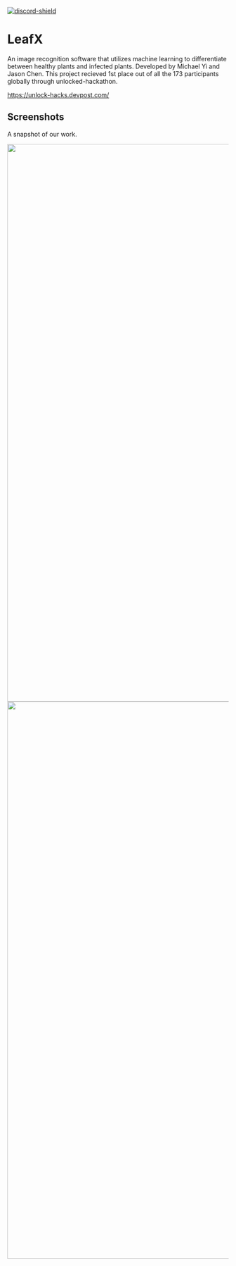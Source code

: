 [discord-invite]: https://discord.gg/ZEDUWwJZPy
[discord-shield]: https://discord.com/api/guilds/649352462637203489/widget.png

[ ![discord-shield][] ][discord-invite]


# LeafX
An image recognition software that utilizes machine learning to differentiate between healthy plants and infected plants. Developed by Michael Yi and Jason Chen. This project recieved 1st place out of all the 173 participants globally through unlocked-hackathon.

https://unlock-hacks.devpost.com/

## Screenshots

A snapshot of our work.

<img align="center" src="https://jaxontekk.com/uploads/2022/01/IMG_6087.png" width=585 height=1266>
<img align="center" src="https://jaxontekk.com/uploads/2022/01/IMG_6088.png" width=585 height=1266>

